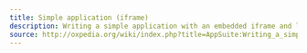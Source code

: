 ```yaml
---
title: Simple application (iframe)
description: Writing a simple application with an embedded iframe and launcher link
source: http://oxpedia.org/wiki/index.php?title=AppSuite:Writing_a_simple_application_with_embedded_iframe
---
```


